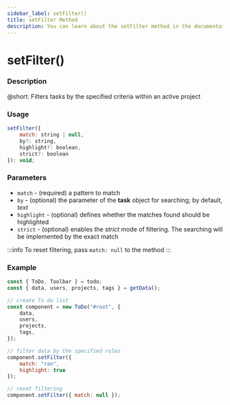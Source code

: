 ```yaml
---
sidebar_label: setFilter()
title: setFilter Method
description: You can learn about the setFilter method in the documentation of the DHTMLX JavaScript To Do List library. Browse developer guides and API reference, try out code examples and live demos, and download a free 30-day evaluation version of DHTMLX To Do List.
---
```


# setFilter()

### Description

@short: Filters tasks by the specified criteria within an active project

### Usage

~~~js
setFilter({
    match: string | null,
    by?: string,
    highlight?: boolean,
    strict?: boolean
}): void;
~~~

### Parameters

- `match` - (required) a pattern to match
- `by` - (optional) the parameter of the **task** object for searching; by default, *text*
- `highlight` - (optional) defines whether the matches found should be highlighted 
- `strict` - (optional) enables the *strict* mode of filtering. The searching will be implemented by the exact match

:::info
To reset filtering, pass `match: null` to the method
:::

### Example

~~~js
const { ToDo, Toolbar } = todo;
const { data, users, projects, tags } = getData();

// create To do list
const component = new ToDo("#root", {
	data,
	users,
	projects,
	tags,
});

// filter data by the specified rules
component.setFilter({
	match: "ran",
	highlight: true
});

// reset filtering
component.setFilter({ match: null });
~~~